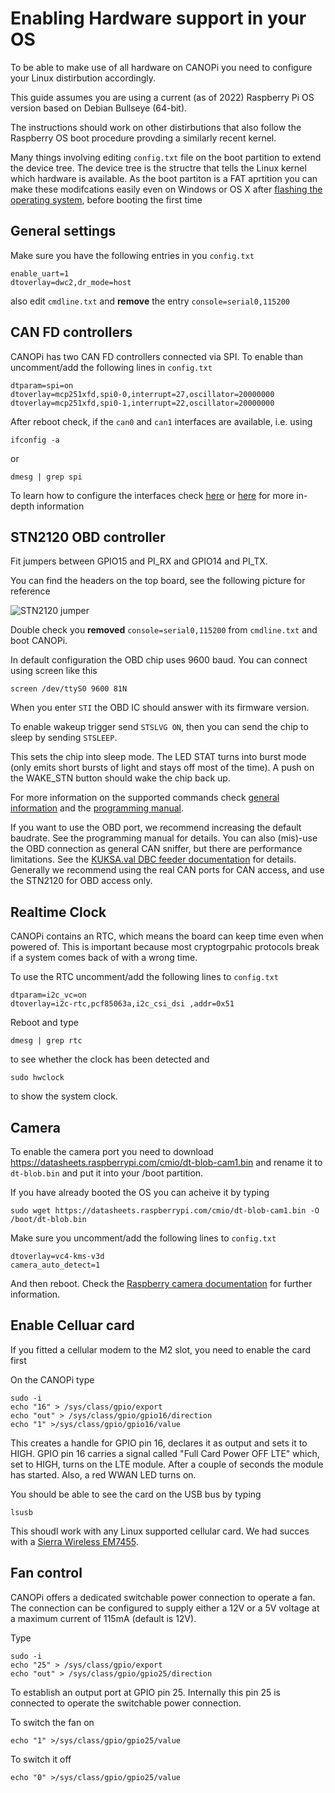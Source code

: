 # Enabling Hardware support in your OS

To be able to make use of all hardware on CANOPi you need to configure your Linux distirbution accordingly.

This guide assumes you are using a current (as of 2022) Raspberry Pi OS version based on Debian Bullseye (64-bit).

The instructions should work on other distirbutions that also follow the Raspberry OS boot procedure provding a similarly recent kernel.

Many things involving editing `config.txt` file on the boot partition to extend the device tree. The device tree is the structre that tells the Linux kernel which hardware is available. As the boot partiton is a FAT aprtition you can make these modifcations easily even on Windows or OS X after [flashing the operating system](https://www.raspberrypi.com/software/), before booting the first time

## General settings
Make sure you have the following entries in you `config.txt`

```
enable_uart=1
dtoverlay=dwc2,dr_mode=host
```

also edit `cmdline.txt` and **remove** the entry `console=serial0,115200`

## CAN FD controllers
CANOPi has two CAN FD controllers connected via SPI. To enable than uncomment/add the following lines in `config.txt`

```
dtparam=spi=on
dtoverlay=mcp251xfd,spi0-0,interrupt=27,oscillator=20000000
dtoverlay=mcp251xfd,spi0-1,interrupt=22,oscillator=20000000
```

After reboot check, if the `can0` and `can1` interfaces are available, i.e. using

```
ifconfig -a
````

or 

```
dmesg | grep spi
```

To learn how to configure the interfaces check [here](https://python-can.readthedocs.io/en/master/interfaces/socketcan.html) or [here](https://www.kernel.org/doc/html/latest/networking/can.html) for more in-depth information


## STN2120 OBD controller

Fit jumpers between GPIO15 and PI_RX and GPIO14 and PI_TX.

You can find the headers on the top board, see the following picture for reference

![STN2120 jumper](../hw_doc/img/STN2120_jumper.png)


Double check you **removed**  `console=serial0,115200` from `cmdline.txt` and boot CANOPi.


In default configuration the OBD chip uses 9600 baud. You can connect using screen like this

```
screen /dev/ttyS0 9600 81N
```

When you enter `STI` the OBD IC should answer with its firmware version.

To enable wakeup trigger send `STSLVG ON`, then you can send the chip to sleep by sending `STSLEEP`.

This sets the chip into sleep mode. The LED STAT turns into burst mode (only emits short bursts of light and stays off most of the time). A push on the WAKE_STN button should wake the chip back up.

For more information on the supported commands check [general information](https://www.obdsol.com/solutions/chips/stn2120/) and the [programming manual](https://www.scantool.net/scantool/downloads/98/stn11xx21xx_frpm-c.pdf).

If you want to use the OBD port, we recommend increasing the default baudrate. See the programming manual for details. You can also (mis)-use the OBD connection as general CAN sniffer, but there are performance limitations. See the [KUKSA.val DBC feeder documentation](https://github.com/eclipse/kuksa.val/tree/master/kuksa_feeders/dbc2val#elmobdlink-support) for details. Generally we recommend using the real CAN ports for CAN access, and use the STN2120 for OBD access only.

## Realtime Clock
CANOPi contains an RTC, which means the board can keep time even when powered of. This is important because most cryptogrpahic protocols break if a system comes back of with a wrong time.

To use the RTC uncomment/add the following lines to `config.txt`

```
dtparam=i2c_vc=on
dtoverlay=i2c-rtc,pcf85063a,i2c_csi_dsi ,addr=0x51
```

Reboot and type 

```
dmesg | grep rtc
```
 
 to see whether the clock has been detected and

```
sudo hwclock
```

to show the system clock.


## Camera

To enable the camera port you need to download https://datasheets.raspberrypi.com/cmio/dt-blob-cam1.bin and rename it to `dt-blob.bin` and put it into your /boot partition.

If you have already booted the OS you can acheive it by typing

```
sudo wget https://datasheets.raspberrypi.com/cmio/dt-blob-cam1.bin -O /boot/dt-blob.bin
```

Make sure you uncomment/add the following lines to `config.txt`

```
dtoverlay=vc4-kms-v3d
camera_auto_detect=1
```

And then reboot. Check the [Raspberry camera documentation](https://www.raspberrypi.com/documentation/accessories/camera.html) for further information.


## Enable Celluar card
If you fitted a cellular modem to the M2 slot, you need to enable the card first

On the CANOPi type

```
sudo -i
echo "16" > /sys/class/gpio/export
echo "out" > /sys/class/gpio/gpio16/direction
echo "1" >/sys/class/gpio/gpio16/value
```
This creates a handle for GPIO pin 16, declares it as output and sets it to HIGH. GPIO pin 16 carries a signal called "Full Card Power OFF LTE" which, set to HIGH, turns on the LTE module. After a couple of seconds the module has started. Also, a red WWAN LED turns on.

You should be able to see the card on the USB bus by typing

```
lsusb
```

This shoudl work with any Linux supported cellular card. We had succes with a [Sierra Wireless EM7455](https://www.sierrawireless.com/iot-solutions/products/em7455/).

## Fan control
CANOPi offers a dedicated switchable power connection to operate a fan. The connection can be configured to supply either a 12V or a 5V voltage at a maximum current of 115mA (default is 12V). 

Type

```
sudo -i
echo "25" > /sys/class/gpio/export
echo "out" > /sys/class/gpio/gpio25/direction
```

To establish an output port at GPIO pin 25. Internally this pin 25 is connected to operate the switchable power connection.

To switch the fan on

```
echo "1" >/sys/class/gpio/gpio25/value
```

To switch it off

```
echo "0" >/sys/class/gpio/gpio25/value
```





